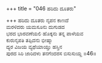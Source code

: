 +++
title = "046 ಹರಿದು ದೂತರು"

+++
ಹರಿದು ದೂತರು ನೃಪನ ಕಾಣದೆ  
ಮರಳಿದರು ಯಮಸೂನು ದುಗುಡದ  
ಭರದ ಭಾರವಣೆಯಲಿ ಹೊಕ್ಕನು ತನ್ನ ಪಾಳೆಯವ  
ಕುರುನೃಪತಿ ತಪ್ಪಿದನು ಭೀಷ್ಮಾ  
ದ್ಯರ ವಿಜಯ ವ್ಯಥೆಯಾಯ್ತು ಹಸ್ತಿನ  
ಪುರದ ಸಿರಿ ಜಾರಿದಳು ತನಗೆಂದರಸ ಬಿಸುಸುಯ್ದ     ॥46॥